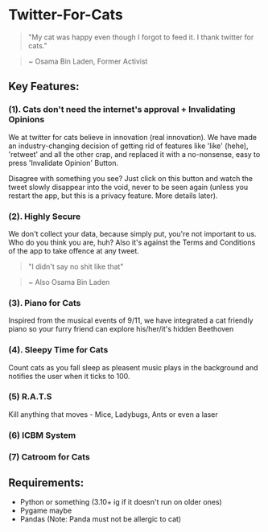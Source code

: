 # Twitter-For-Cats
> "My cat was happy even though I forgot to feed it. I thank twitter for cats."

> ~ Osama Bin Laden, Former Activist

## Key Features:

### (1). Cats don't need the internet's approval + Invalidating Opinions
We at twitter for cats believe in innovation (real innovation). We have made an industry-changing decision of getting rid of features like 'like' (hehe), 'retweet' and all the other crap, and replaced it with a no-nonsense, easy to press 'Invalidate Opinion' Button.

Disagree with something you see? Just click on this button and watch the tweet slowly disappear into the void, never to be seen again (unless you restart the app, but this is a privacy feature. More details later).

### (2). Highly Secure
We don't collect your data, because simply put, you're not important to us. Who do you think you are, huh?
Also it's against the Terms and Conditions of the app to take offence at any tweet.
> "I didn't say no shit like that"

> ~ Also Osama Bin Laden

### (3). Piano for Cats
Inspired from the musical events of 9/11, we have integrated a cat friendly piano so your furry friend can explore his/her/it's hidden Beethoven

### (4). Sleepy Time for Cats
Count cats as you fall sleep as pleasent music plays in the background and notifies the user when it ticks to 100.

### (5) R.A.T.S
Kill anything that moves - Mice, Ladybugs, Ants or even a laser

### (6) ICBM System

### (7) Catroom for Cats

## Requirements:
- Python or something  (3.10+ ig if it doesn't run on older ones)
- Pygame maybe
- Pandas (Note: Panda must not be allergic to cat)
